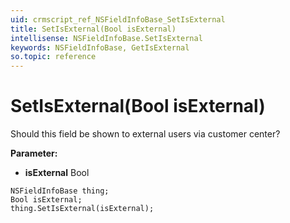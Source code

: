 ```yaml
---
uid: crmscript_ref_NSFieldInfoBase_SetIsExternal
title: SetIsExternal(Bool isExternal)
intellisense: NSFieldInfoBase.SetIsExternal
keywords: NSFieldInfoBase, GetIsExternal
so.topic: reference
---
```


# SetIsExternal(Bool isExternal)

Should this field be shown to external users via customer center?

**Parameter:** 
 - **isExternal** Bool

```crmscript
NSFieldInfoBase thing;
Bool isExternal;
thing.SetIsExternal(isExternal);
```

